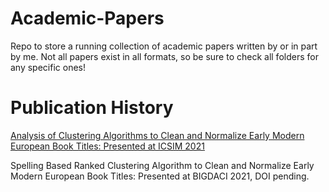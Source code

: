 # Academic-Papers
Repo to store a running collection of academic papers written by or in part by me.
Not all papers exist in all formats, so be sure to check all folders for any specific ones!

# Publication History
[Analysis of Clustering Algorithms to Clean and Normalize Early Modern European Book Titles: Presented at ICSIM 2021](https://dl.acm.org/doi/10.1145/3451471.3451489)

Spelling Based Ranked Clustering Algorithm to Clean and Normalize Early Modern European Book Titles: Presented at BIGDACI 2021, DOI pending.
